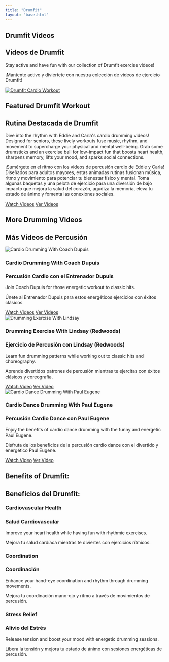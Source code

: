 ```yaml
---
title: "Drumfit"
layout: "base.html"
---
```


<section class="hero-section" style="background-image: url('/images/drumfit-hero.jpg');">
  <div class="hero-content">
    <h1 data-lang="en">Drumfit Videos</h1>
    <h1 data-lang="es">Videos de Drumfit</h1>
    <p data-lang="en">Stay active and have fun with our collection of Drumfit exercise videos!</p>
    <p data-lang="es">¡Mantente activo y diviértete con nuestra colección de videos de ejercicio Drumfit!</p>
  </div>
</section>

<section class="featured-section">
  <div class="container">
    <div class="featured-card">
      <a href="https://youtube.com/playlist?list=PLPUm7wbr1JOpnvW5JZnofVqrKcVlVOcLo&si=8Qd0wJOAps9pFxzQ"
        class="featured-image">
        <img src="/images/drumfit-featured.jpg" alt="Drumfit Cardio Workout">
      </a>
      <div class="featured-content">
        <h2 data-lang="en">Featured Drumfit Workout</h2>
        <h2 data-lang="es">Rutina Destacada de Drumfit</h2>
        <p data-lang="en">Dive into the rhythm with Eddie and Carla's cardio drumming videos! Designed for seniors,
          these lively workouts fuse music, rhythm, and movement to supercharge your physical and mental well-being.
          Grab some drumsticks and an exercise ball for low-impact fun that boosts heart health, sharpens memory,
          lifts your mood, and sparks social connections.</p>
        <p data-lang="es">¡Sumérgete en el ritmo con los videos de percusión cardio de Eddie y Carla! Diseñados para
          adultos mayores, estas animadas rutinas fusionan música, ritmo y movimiento para potenciar tu bienestar
          físico y mental. Toma algunas baquetas y una pelota de ejercicio para una diversión de bajo impacto que
          mejora la salud del corazón, agudiza la memoria, eleva tu estado de ánimo y fomenta las conexiones
          sociales.</p>
        <a href="https://youtube.com/playlist?list=PLPUm7wbr1JOpnvW5JZnofVqrKcVlVOcLo&si=8Qd0wJOAps9pFxzQ"
          class="featured-button" data-lang="en">Watch Videos</a>
        <a href="https://youtube.com/playlist?list=PLPUm7wbr1JOpnvW5JZnofVqrKcVlVOcLo&si=8Qd0wJOAps9pFxzQ"
          class="featured-button" data-lang="es">Ver Videos</a>
      </div>
    </div>
  </div>
</section>

<section class="video-categories">
  <div class="container">
    <div class="category-section">
      <h2 class="section-title" data-lang="en">More Drumming Videos</h2>
      <h2 class="section-title" data-lang="es">Más Videos de Percusión</h2>
      <div class="video-grid">
        <div class="video-card">
          <div class="video-thumbnail">
            <img src="/images/drumfit-dupuis.jpg" alt="Cardio Drumming With Coach Dupuis">
          </div>
          <div class="video-info">
            <h3 data-lang="en">Cardio Drumming With Coach Dupuis</h3>
            <h3 data-lang="es">Percusión Cardio con el Entrenador Dupuis</h3>
            <p data-lang="en">Join Coach Dupuis for those energetic workout to classic hits.</p>
            <p data-lang="es">Únete al Entrenador Dupuis para estos energéticos ejercicios con éxitos clásicos.</p>
            <a href="https://youtube.com/playlist?list=PLPUm7wbr1JOrOYVQWpfgUdS_oIC5LnH5M&si=IB5sczJFvh9lmZJc"
              class="video-link" target="_blank" data-lang="en">Watch Videos</a>
            <a href="https://youtube.com/playlist?list=PLPUm7wbr1JOrOYVQWpfgUdS_oIC5LnH5M&si=IB5sczJFvh9lmZJc"
              class="video-link" target="_blank" data-lang="es">Ver Videos</a>
          </div>
        </div>
        <div class="video-card">
          <div class="video-thumbnail">
            <img src="/images/drumfit-redwoods.jpg" alt="Drumming Exercise With Lindsay">
          </div>
          <div class="video-info">
            <h3 data-lang="en">Drumming Exercise With Lindsay (Redwoods)</h3>
            <h3 data-lang="es">Ejercicio de Percusión con Lindsay (Redwoods)</h3>
            <p data-lang="en">Learn fun drumming patterns while working out to classic hits and choreography.</p>
            <p data-lang="es">Aprende divertidos patrones de percusión mientras te ejercitas con éxitos clásicos y
              coreografía.</p>
            <a href="https://youtube.com/playlist?list=PLPUm7wbr1JOpdWYj4gM7WVErm4NmZ8V0_&si=jNU1ijGpDL7wxeNi"
              class="video-link" target="_blank" data-lang="en">Watch Video</a>
            <a href="https://youtube.com/playlist?list=PLPUm7wbr1JOpdWYj4gM7WVErm4NmZ8V0_&si=jNU1ijGpDL7wxeNi"
              class="video-link" target="_blank" data-lang="es">Ver Video</a>
          </div>
        </div>
        <div class="video-card">
          <div class="video-thumbnail">
            <img src="/images/drumfit-eugene.jpg" alt="Cardio Dance Drumming With Paul Eugene">
          </div>
          <div class="video-info">
            <h3 data-lang="en">Cardio Dance Drumming With Paul Eugene</h3>
            <h3 data-lang="es">Percusión Cardio Dance con Paul Eugene</h3>
            <p data-lang="en">Enjoy the benefits of cardio dance drumming with the funny and energetic Paul Eugene.
            </p>
            <p data-lang="es">Disfruta de los beneficios de la percusión cardio dance con el divertido y energético
              Paul Eugene.</p>
            <a href="https://youtube.com/playlist?list=PLPUm7wbr1JOoopgpzVWn4WW8GWylo-p2G&si=gMwzFdI_8soYl28I"
              class="video-link" target="_blank" data-lang="en">Watch Video</a>
            <a href="https://youtube.com/playlist?list=PLPUm7wbr1JOoopgpzVWn4WW8GWylo-p2G&si=gMwzFdI_8soYl28I"
              class="video-link" target="_blank" data-lang="es">Ver Video</a>
          </div>
        </div>
      </div>
    </div>
  </div>
</section>

<section class="benefits-section container">
  <h2 data-lang="en">Benefits of Drumfit:</h2>
  <h2 data-lang="es">Beneficios del Drumfit:</h2>
  <div class="benefits-grid">
    <div class="benefit-card">
      <h3 data-lang="en">Cardiovascular Health</h3>
      <h3 data-lang="es">Salud Cardiovascular</h3>
      <p data-lang="en">Improve your heart health while having fun with rhythmic exercises.</p>
      <p data-lang="es">Mejora tu salud cardíaca mientras te diviertes con ejercicios rítmicos.</p>
    </div>
    <div class="benefit-card">
      <h3 data-lang="en">Coordination</h3>
      <h3 data-lang="es">Coordinación</h3>
      <p data-lang="en">Enhance your hand-eye coordination and rhythm through drumming movements.</p>
      <p data-lang="es">Mejora tu coordinación mano-ojo y ritmo a través de movimientos de percusión.</p>
    </div>
    <div class="benefit-card">
      <h3 data-lang="en">Stress Relief</h3>
      <h3 data-lang="es">Alivio del Estrés</h3>
      <p data-lang="en">Release tension and boost your mood with energetic drumming sessions.</p>
      <p data-lang="es">Libera la tensión y mejora tu estado de ánimo con sesiones energéticas de percusión.</p>
    </div>
  </div>
</section>
